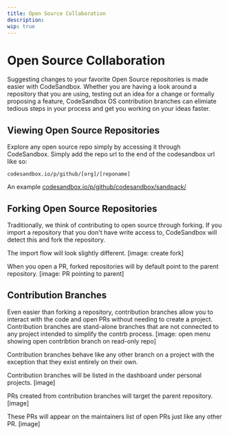 ```yaml
---
title: Open Source Collaboration
description:
wip: true
---
```


# Open Source Collaboration

Suggesting changes to your favorite Open Source repositories is made easier with CodeSandbox. Whether you are having a look around a repository that you are using, testing out an idea for a change or formally proposing a feature, CodeSandbox OS contribution branches can elimiate tedious steps in your process and get you working on your ideas faster.

## Viewing Open Source Repositories
Explore any open source repo simply by accessing it through CodeSandbox. Simply add the repo url to the end of the codesandbox url like so:

`codesandbox.io/p/github/[org]/[reponame]`

An example [codesandbox.io/p/github/codesandbox/sandpack/](https://codesandbox.io/p/github/codesandbox/sandpack)

## Forking Open Source Repositories
Traditionally, we think of contributing to open source through forking. If you import a repository that you don't have write access to, CodeSandbox will detect this and fork the repository. 

The import flow will look slightly different. 
[image: create fork]

When you open a PR, forked repositories will by default point to the parent repository. 
[image: PR pointing to parent]

## Contribution Branches
Even easier than forking a repository, contribution branches allow you to interact with the code and open PRs without needing to create a project. 
Contribution branches are stand-alone branches that are not connected to any project intended to simplify the contrb process. 
[image: open menu showing open contribtion branch on read-only repo]

Contribution branches behave like any other branch on a project with the exception that they exist entirely on their own. 

Contribution branches will be listed in the dashboard under personal projects. 
[image]

PRs created from contribution branches will target the parent repository. 
[image]

These PRs will appear on the maintainers list of open PRs just like any other PR.
[image]
